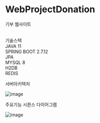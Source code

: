 # WebProjectDonation

기부 웹사이트

<br>기술스택
<br>JAVA 11
<br>SPRING BOOT 2.7.12
<br>JPA
<br>MYSQL 8
<br>H2DB
<br>REDIS


서버아키텍처

![image](https://github.com/whdcks2252/WebProjectDonation/assets/66254633/a3c3f14d-2bb8-40fc-ba6d-1c785c4c4613)

주요기능 시퀸스 다이어그램

![image](https://github.com/whdcks2252/WebProjectDonation/assets/66254633/5bda7862-3f5b-400e-9ff8-99c1e486ae13)
